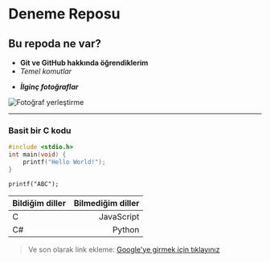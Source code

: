 # Deneme Reposu

## Bu repoda ne var?

- **Git ve GitHub hakkında öğrendiklerim**
- *Temel komutlar*
* ***İlginç fotoğraflar***

![Fotoğraf yerleştirme](https://picsum.photos/250/250)

---
### Basit bir C kodu
```c
#include <stdio.h>
int main(void) {
    printf("Hello World!");
}
```
`printf("ABC");`

|Bildiğim diller | Bilmediğim diller|
| :--- |  ---: |
| C | JavaScript |
| C# | Python |

> Ve son olarak link ekleme:
[Google'ye girmek için tıklayınız](https://www.google.com)


 
